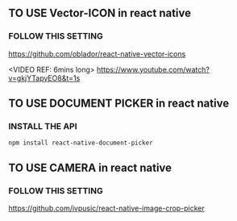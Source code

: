 ## TO USE Vector-ICON in react native

### FOLLOW THIS SETTING 

https://github.com/oblador/react-native-vector-icons

<VIDEO REF: 6mins long> https://www.youtube.com/watch?v=gkjYTapyEO8&t=1s

## TO USE DOCUMENT PICKER in react native

### INSTALL THE API

`npm install react-native-document-picker`

## TO USE CAMERA in react native 

### FOLLOW THIS SETTING 

https://github.com/ivpusic/react-native-image-crop-picker